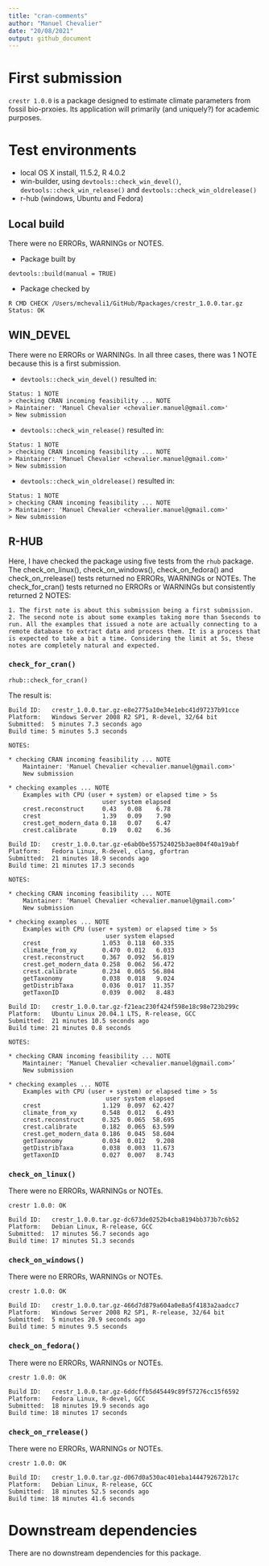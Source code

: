 ```yaml
---
title: "cran-comments"
author: "Manuel Chevalier"
date: "20/08/2021"
output: github_document
---
```


# First submission

`crestr 1.0.0` is a package designed to estimate climate parameters from fossil bio-prxoies. Its application will primarily (and uniquely?) for academic purposes.

# Test environments

* local OS X install, 11.5.2, R  4.0.2
* win-builder, using `devtools::check_win_devel()`, `devtools::check_win_release()` and `devtools::check_win_oldrelease()`
* r-hub (windows, Ubuntu and Fedora)


## Local build

There were no ERRORs, WARNINGs or NOTES.

* Package built by
```{r eval = FALSE}
devtools::build(manual = TRUE)
```

* Package checked by
```{bash eval=FALSE}
R CMD CHECK /Users/mchevali1/GitHub/Rpackages/crestr_1.0.0.tar.gz
Status: OK
```

## WIN_DEVEL

There were no ERRORs or WARNINGs. In all three cases, there was 1 NOTE because this is a first submission.

* `devtools::check_win_devel()` resulted in:
```
Status: 1 NOTE
> checking CRAN incoming feasibility ... NOTE
> Maintainer: 'Manuel Chevalier <chevalier.manuel@gmail.com>'
> New submission
```

* `devtools::check_win_release()` resulted in:
```
Status: 1 NOTE
> checking CRAN incoming feasibility ... NOTE
> Maintainer: 'Manuel Chevalier <chevalier.manuel@gmail.com>'
> New submission
```

* `devtools::check_win_oldrelease()` resulted in:
```
Status: 1 NOTE
> checking CRAN incoming feasibility ... NOTE
> Maintainer: 'Manuel Chevalier <chevalier.manuel@gmail.com>'
> New submission
```

## R-HUB

Here, I have checked the package using five tests from the `rhub` package. The check_on_linux(), check_on_windows(), check_on_fedora() and check_on_rrelease() tests returned no ERRORs, WARNINGs or NOTEs. The check_for_cran() tests returned no ERRORs or WARNINGs but consistently returned 2 NOTES:

    1. The first note is about this submission being a first submission.
    2. The second note is about some examples taking more than 5seconds to run. All the examples that issued a note are actually connecting to a remote database to extract data and process them. It is a process that is expected to take a bit a time. Considering the limit at 5s, these notes are completely natural and expected.

### `check_for_cran()`


```{r eval=FALSE}
rhub::check_for_cran()
```

The result is:

```
Build ID:	crestr_1.0.0.tar.gz-e8e2775a10e34e1ebc41d97237b91cce
Platform:	Windows Server 2008 R2 SP1, R-devel, 32/64 bit
Submitted:	5 minutes 7.3 seconds ago
Build time:	5 minutes 5.3 seconds

NOTES:

* checking CRAN incoming feasibility ... NOTE
    Maintainer: 'Manuel Chevalier <chevalier.manuel@gmail.com>'
    New submission

* checking examples ... NOTE
    Examples with CPU (user + system) or elapsed time > 5s
                          user system elapsed
    crest.reconstruct     0.43   0.08    6.78
    crest                 1.39   0.09    7.90
    crest.get_modern_data 0.18   0.07    6.47
    crest.calibrate       0.19   0.02    6.36
```

```
Build ID:	crestr_1.0.0.tar.gz-e6ab0be557524025b3ae804f40a19abf
Platform:	Fedora Linux, R-devel, clang, gfortran
Submitted:	21 minutes 18.9 seconds ago
Build time:	21 minutes 17.3 seconds

NOTES:

* checking CRAN incoming feasibility ... NOTE
    Maintainer: ‘Manuel Chevalier <chevalier.manuel@gmail.com>’
    New submission

* checking examples ... NOTE
    Examples with CPU (user + system) or elapsed time > 5s
                           user system elapsed
    crest                 1.053  0.118  60.335
    climate_from_xy       0.470  0.012   6.033
    crest.reconstruct     0.367  0.092  56.819
    crest.get_modern_data 0.258  0.062  56.472
    crest.calibrate       0.234  0.065  56.804
    getTaxonomy           0.038  0.018   9.024
    getDistribTaxa        0.036  0.017  11.357
    getTaxonID            0.039  0.002   8.483
```

```
Build ID:	crestr_1.0.0.tar.gz-f21eac230f424f598e18c98e723b299c
Platform:	Ubuntu Linux 20.04.1 LTS, R-release, GCC
Submitted:	21 minutes 10.5 seconds ago
Build time:	21 minutes 0.8 seconds

NOTES:

* checking CRAN incoming feasibility ... NOTE
    Maintainer: ‘Manuel Chevalier <chevalier.manuel@gmail.com>’
    New submission

* checking examples ... NOTE
    Examples with CPU (user + system) or elapsed time > 5s
                           user system elapsed
    crest                 1.129  0.097  62.427
    climate_from_xy       0.548  0.012   6.493
    crest.reconstruct     0.325  0.065  58.695
    crest.calibrate       0.182  0.065  63.599
    crest.get_modern_data 0.186  0.045  58.604
    getTaxonomy           0.034  0.012   9.208
    getDistribTaxa        0.038  0.003  11.673
    getTaxonID            0.027  0.007   8.743
```

### `check_on_linux()`

There were no ERRORs, WARNINGs or NOTEs.

```
crestr 1.0.0: OK

Build ID:	crestr_1.0.0.tar.gz-dc673de0252b4cba8194bb373b7c6b52
Platform:	Debian Linux, R-release, GCC
Submitted:	17 minutes 56.7 seconds ago
Build time:	17 minutes 51.3 seconds
```

### `check_on_windows()`

There were no ERRORs, WARNINGs or NOTEs.

```
crestr 1.0.0: OK

Build ID:	crestr_1.0.0.tar.gz-466d7d879a604a0e8a5f4183a2aadcc7
Platform:	Windows Server 2008 R2 SP1, R-release, 32/64 bit
Submitted:	5 minutes 20.9 seconds ago
Build time:	5 minutes 9.5 seconds
```

### `check_on_fedora()`

There were no ERRORs, WARNINGs or NOTEs.

```
crestr 1.0.0: OK

Build ID:	crestr_1.0.0.tar.gz-6ddcffb5d45449c89f57276cc15f6592
Platform:	Fedora Linux, R-devel, GCC
Submitted:	18 minutes 19.9 seconds ago
Build time:	18 minutes 17 seconds
```

### `check_on_rrelease()`

There were no ERRORs, WARNINGs or NOTEs.

```
crestr 1.0.0: OK

Build ID:	crestr_1.0.0.tar.gz-d067d0a530ac401eba1444792672b17c
Platform:	Debian Linux, R-release, GCC
Submitted:	18 minutes 52.5 seconds ago
Build time:	18 minutes 41.6 seconds
```

# Downstream dependencies

There are no downstream dependencies for this package.
